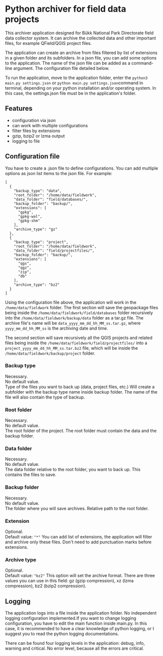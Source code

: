 # Python archiver for field data projects

This archiver application designed for Bükk National Park Directorate field data collector
system. It can archive the collected data and other important files, for example
QField/QGIS project files.

The application can create an archive from files filtered by list of extensions in a given
folder and its subfolders. In a json file, you can add some options to the application.
The name of the json file can be added as a command-line argument. The configuration file
detailed below.

To run the application, move to the application folder, enter the
`python3 main.py settings.json` or `python main.py settings.json`command in terminal, 
depending on your python installation and/or operating system. In this case, the settings.json
file must be in the application's folder.

## Features

- configuration via json
- can work with multiple configurations
- filter files by extensions
- gzip, bzip2 or lzma output
- logging to file

## Configuration file

You have to create a .json file to define configurations. You can add multiple options as
json list items to the json file. For example:

    [
      {
        "backup_type": "data",
        "root_folder": "/home/data/fieldwork",
        "data_folder": "field/databases/",
        "backup_folder": "backup/",
        "extensions": [
          "gpkg",
          "gpkg-wal",
          "gpkg-shm"
        ],
        "archive_type": "gz"
      },
      {
        "backup_type": "project",
        "root_folder": "/home/data/fieldwork",
        "data_folder": "field/projectfiles/",
        "backup_folder": "backup/",
        "extensions": [
          "qgs",
          "qgz",
          "zip",
          "db"
        ],
        "archive_type": "bz2"
      }
    ]

Using the configuration file above, the application will work in the
`/home/data/fieldwork` folder. The first section will save the geopackage files being
inside the `/home/data/fieldwork/field/databases` folder recursively into the
`/home/data/fieldwork/backup/data` folder as a tar.gz file. The archive file's name will
be `data_yyyy_mm_dd_hh_MM_ss.tar.gz`, where `yyyy_mm_dd_hh_MM_ss` is the archiving date
and time.  

The second section will save recursively all the QGIS projects and related files being
inside the `/home/data/fieldwork/field/projectfiles/` into a
`project_yyyy_mm_dd_hh_MM_ss.tar.bz2` file, which will be inside the
`/home/data/fieldwork/backup/project` folder.

### Backup type
Necessary.  
No default value.  
Type of the files you want to back up (data, project files, etc.) Will create a subfolder
with the backup type name inside backup folder. The name of the file will also contain
the type of backup.

### Root folder
Necessary.  
No default value.  
The root folder of the project. The root folder must contain the 
data and the backup folder.

### Data folder
Necessary.  
No default value.  
The data folder relative to the root folder, you want to back up. This contains the files
to save.

### Backup folder
Necessary.  
No default value.  
The folder where you will save archives. Relative path to the root folder.

### Extension
Optional.  
Default value: `"*"`
You can add list of extensions, the application will filter and archive only these files.
Don't need to add punctuation marks before extensions.

### Archive type
Optional.  
Default value: `"bz2"`
This option will set the archive format.
There are three values you can use in this field: gz (gzip compression), xz (lzma
compression), bz2 (bzip2 compression).

## Logging

The application logs into a file inside the application folder.
No independent logging configuration implemented.If you want to change logging configuration,
you have to edit the main function inside main.py. In this case, it is recommended to have a 
clear knowledge of python logging, or I suggest you to read the python logging documentations.

There can be found four logging levels in the application: debug, info, warning and critical.
No error level, because all the errors are critical. 